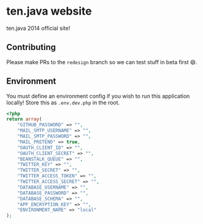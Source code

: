 ten.java website
================

ten.java 2014 official site!

Contributing
------------

Please make PRs to the `redesign` branch so we can test stuff in beta first :smile:.

Environment
-----------

You must define an environment config if you wish to run this application locally!
Store this as `.env.dev.php` in the root.

````php
<?php
return array(
    "GITHUB_PASSWORD" => "",
    "MAIL_SMTP_USERNAME" => "",
    "MAIL_SMTP_PASSWORD" => "",
    "MAIL_PRETEND" => true,
    "OAUTH_CLIENT_ID" => "",
    "OAUTH_CLIENT_SECRET" => "",
    "BEANSTALK_QUEUE" => "",
    "TWITTER_KEY" => "",
    "TWITTER_SECRET" => "",
    "TWITTER_ACCESS_TOKEN" => "",
    "TWITTER_ACCESS_SECRET" => "",
    "DATABASE_USERNAME" => "",
    "DATABASE_PASSWORD" => "",
    "DATABASE_SCHEMA" => "",
    "APP_ENCRYPTION_KEY" => "",
    "ENVIRONMENT_NAME" => "local"
);
````